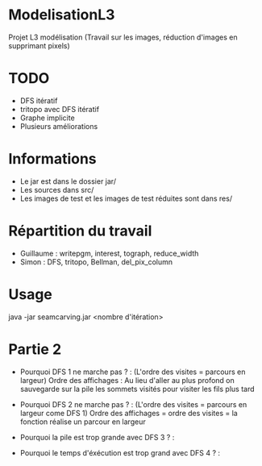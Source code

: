# ModelisationL3
Projet L3 modélisation (Travail sur les images, réduction d'images en supprimant pixels)

# TODO
* DFS itératif
* tritopo avec DFS itératif
* Graphe implicite
* Plusieurs améliorations

# Informations
* Le jar est dans le dossier jar/
* Les sources dans src/
* Les images de test et les images de test réduites sont dans res/

# Répartition du travail
* Guillaume : writepgm, interest, tograph, reduce_width
* Simon : DFS, tritopo, Bellman, del_pix_column


# Usage
java -jar seamcarving.jar <pgm source> <pgm destination> <nombre d'itération>

# Partie 2
* Pourquoi DFS 1 ne marche pas ? : (L'ordre des visites = parcours en largeur)
Ordre des affichages : Au lieu d'aller au plus profond on sauvegarde sur la pile les sommets visités pour visiter les fils plus tard

* Pourquoi DFS 2 ne marche pas ? : (L'ordre des visites = parcours en largeur come DFS 1)
Ordre des affichages = ordre des visites = la fonction réalise un parcour en largeur


* Pourquoi la pile est trop grande avec DFS 3 ? : 
* Pourquoi le temps d'éxécution est trop grand avec DFS 4 ? :
